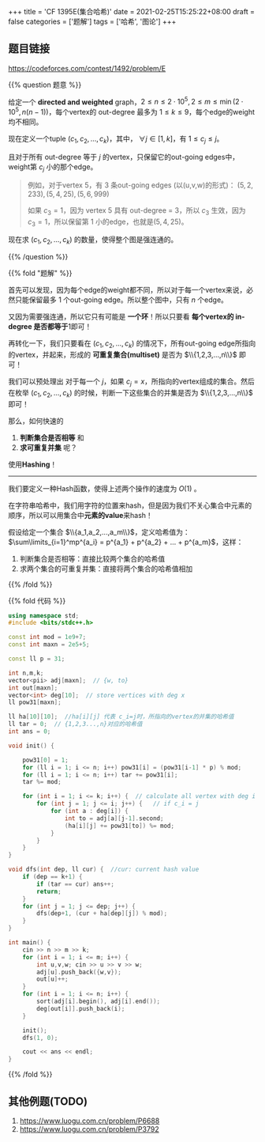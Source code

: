 +++
title = 'CF 1395E(集合哈希)'
date = 2021-02-25T15:25:22+08:00
draft = false
categories = ['题解']
tags = ['哈希', '图论']
+++

## 题目链接
https://codeforces.com/contest/1492/problem/E


{{% question 题意 %}}

给定一个 **directed and weighted** graph，$2 \leq n \leq 2\cdot10^5, 2 \leq m \leq \min(2\cdot10^5, n(n-1))$，每个vertex的 out-degree 最多为 $1\leq k \leq 9$，每个edge的weight均不相同。

现在定义一个tuple $(c_1,c_2,...,c_k)$，其中， $\forall j \in [1,k]$，有 $1\leq c_j \leq j$。

且对于所有 out-degree 等于 $j$ 的vertex，只保留它的out-going edges中，weight第 $c_j$ 小的那个edge。

> 例如，对于vertex 5，有 $3$ 条out-going edges (以(u,v,w)的形式)： $(5,2,233), (5,4,25), (5,6,999)$
> 
> 如果 $c_3 = 1$，因为 vertex 5 具有 out-degree = $3$，所以 $c_3$ 生效，因为 $c_3 = 1$，所以保留第 $1$ 小的edge，也就是$(5,4,25)$。

现在求 $(c_1,c_2,...,c_k)$ 的数量，使得整个图是强连通的。

{{% /question %}}


{{% fold "题解" %}}

首先可以发现，因为每个edge的weight都不同，所以对于每一个vertex来说，必然只能保留最多 $1$ 个out-going edge。所以整个图中，只有 $n$ 个edge。

又因为需要强连通，所以它只有可能是 **一个环**！所以只要看 **每个vertex的 in-degree 是否都等于**$1$即可！

再转化一下，我们只要看在 $(c_1,c_2,...,c_k)$ 的情况下，所有out-going edge所指向的vertex，并起来，形成的 **可重复集合(multiset)** 是否为 $\\{1,2,3,...,n\\}$ 即可！

我们可以预处理出 对于每一个 $j$，如果 $c_j = x$，所指向的vertex组成的集合。然后在枚举 $(c_1,c_2,...,c_k)$ 的时候，判断一下这些集合的并集是否为 $\\{1,2,3,...,n\\}$ 即可！

那么，如何快速的 
1. **判断集合是否相等** 和 
2. **求可重复并集** 呢？

使用**Hashing**！

<hr>

我们要定义一种Hash函数，使得上述两个操作的速度为 $O(1)$ 。

在字符串哈希中，我们用字符的位置来hash，但是因为我们不关心集合中元素的顺序，所以可以用集合中**元素的value**来hash！

假设给定一个集合 $\\{a_1,a_2,...,a_m\\}$，定义哈希值为：$\sum\limits_{i=1}^mp^{a_i} =  p^{a_1} + p^{a_2} + ... + p^{a_m}$，这样：

1. 判断集合是否相等：直接比较两个集合的哈希值
2. 求两个集合的可重复并集：直接将两个集合的哈希值相加

{{% /fold %}}

{{% fold 代码 %}}

```cpp
using namespace std;
#include <bits/stdc++.h>

const int mod = 1e9+7;
const int maxn = 2e5+5;

const ll p = 31;

int n,m,k;
vector<pii> adj[maxn];  // {w, to}
int out[maxn];
vector<int> deg[10];  // store vertices with deg x
ll pow31[maxn];

ll ha[10][10];  //ha[i][j] 代表 c_i=j时，所指向的vertex的并集的哈希值
ll tar = 0;  // {1,2,3...,n}对应的哈希值
int ans = 0;

void init() {

    pow31[0] = 1;
    for (ll i = 1; i <= n; i++) pow31[i] = (pow31[i-1] * p) % mod;
    for (ll i = 1; i <= n; i++) tar += pow31[i];
    tar %= mod;

    for (int i = 1; i <= k; i++) {  // calculate all vertex with deg i
        for (int j = 1; j <= i; j++) {   // if c_i = j
            for (int a : deg[i]) {
                int to = adj[a][j-1].second;
                (ha[i][j] += pow31[to]) %= mod;
            }
        }
    }
}

void dfs(int dep, ll cur) {  //cur: current hash value
    if (dep == k+1) {
        if (tar == cur) ans++;
        return;
    }
    for (int j = 1; j <= dep; j++) {
        dfs(dep+1, (cur + ha[dep][j]) % mod);
    }
}

int main() {
    cin >> n >> m >> k;
    for (int i = 1; i <= m; i++) {
        int u,v,w; cin >> u >> v >> w;
        adj[u].push_back({w,v});
        out[u]++;
    }
    for (int i = 1; i <= n; i++) {
        sort(adj[i].begin(), adj[i].end());
        deg[out[i]].push_back(i);
    }

    init();
    dfs(1, 0);

    cout << ans << endl;
}
```
{{% /fold %}}


## 其他例题(TODO)

1. https://www.luogu.com.cn/problem/P6688
2. https://www.luogu.com.cn/problem/P3792